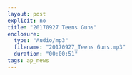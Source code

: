 ```yaml
---
layout: post
explicit: no
title: "20170927 Teens Guns"
enclosure:
  type: "Audio/mp3"
  filename: "20170927_Teens Guns.mp3"
  duration: "00:00:51"
tags: ap_news
---
```




